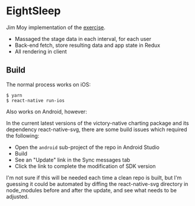 # EightSleep

Jim Moy implementation of the
[exercise](https://docs.google.com/document/d/16ZvMKD4lSTu0x9exnBb4VY8_rAK0t4WplnaaNChD6VM/edit).

- Massaged the stage data in each interval, for each user
- Back-end fetch, store resulting data and app state in Redux
- All rendering in client

## Build

The normal process works on iOS:
```
$ yarn
$ react-native run-ios
```

Also works on Android, however:

In the current latest versions of the victory-native charting
package and its dependency react-native-svg, there are some
build issues which required the following:

- Open the `android` sub-project of the repo in Android Studio
- Build
- See an "Update" link in the Sync messages tab
- Click the link to complete the modification of SDK version

I'm not sure if this will be needed each time a clean repo is
built, but I'm guessing it could be automated by diffing the
react-native-svg directory in node_modules before and after the
update, and see what needs to be adjusted.
